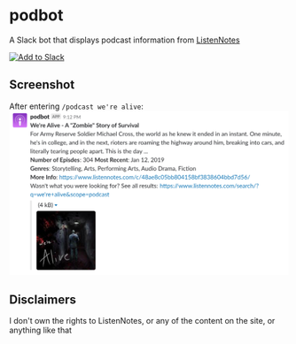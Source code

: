 # podbot
A Slack bot that displays podcast information from [ListenNotes](https://www.listennotes.com/)

<!-- [![Build Status](https://travis-ci.org/kengorab/imdbot.svg?branch=master)](https://travis-ci.org/kengorab/imdbot) -->

<a href="https://slack.com/oauth/authorize?client_id=387036727766.518849833845&scope=commands"><img alt="Add to Slack" height="40" width="139" src="https://platform.slack-edge.com/img/add_to_slack.png" srcset="https://platform.slack-edge.com/img/add_to_slack.png 1x, https://platform.slack-edge.com/img/add_to_slack@2x.png 2x" /></a>

## Screenshot
After entering `/podcast we're alive`:
![We're Alive](https://github.com/kengorab/podbot/blob/master/screenshots/were-alive-screenshot.png)

## Disclaimers
I don't own the rights to ListenNotes, or any of the content on the site, or anything like that
